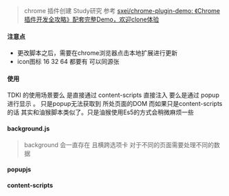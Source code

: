 
> chrome 插件创建 Study研究
> 参考 [sxei/chrome-plugin-demo: 《Chrome插件开发全攻略》配套完整Demo，欢迎clone体验](https://github.com/sxei/chrome-plugin-demo/blob/master/README.md)

####  注意点
* 更改脚本之后，需要在chrome浏览器点击本地扩展进行更新
* icon图标 16 32 64 都要有 可以同源张

####  使用
TDKI 的使用场景要么 是直接通过 content-scripts 直接注入 要么是通过 popup进行显示 。
只是popup无法获取到 所处页面的DOM 而如果只是content-scripts 的话 其实和油猴脚本类似了。只是油猴使用Es5的方式会稍微麻烦一些

#### background.js
> background 会一直存在 且横跨选项卡  对于不同的页面需要处理不同的数据


#### popupjs

#### content-scripts
